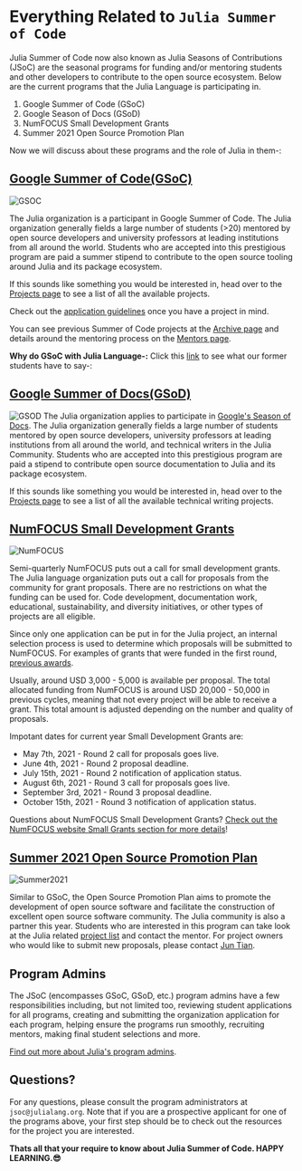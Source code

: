 # Everything Related to  `Julia Summer of Code`
Julia Summer of Code now also known as Julia Seasons of Contributions (JSoC) are the seasonal programs for funding and/or mentoring students and other developers to contribute to the open source ecosystem. Below are the current programs that the Julia Language is participating in.

 1. Google Summer of Code (GSoC)
 2. Google Season of Docs (GSoD)
 3. NumFOCUS Small Development Grants
 4. Summer 2021 Open Source Promotion Plan
 
Now we will discuss about these programs and the role of Julia in them-:

## [Google Summer of Code(GSoC)](https://summerofcode.withgoogle.com/)

![GSOC](https://user-images.githubusercontent.com/35577566/114047087-43ee0a00-983e-11eb-80ba-878d8701659a.png)

The Julia organization is a participant in Google Summer of Code. The Julia organization generally fields a large number of students (>20) mentored by open source developers and university professors at leading institutions from all around the world. Students who are accepted into this prestigious program are paid a summer stipend to contribute to the open source tooling around Julia and its package ecosystem.

If this sounds like something you would be interested in, head over to the [Projects page](https://julialang.org/jsoc/projects/) to see a list of all the available projects.

Check out the [application guidelines](https://julialang.org/jsoc/guidelines/) once you have a project in mind.

You can see previous Summer of Code projects at the [Archive page](https://julialang.org/jsoc/archive/) and details around the mentoring process on the [Mentors page](https://julialang.org/jsoc/mentors/).

**Why do GSoC with Julia Language-:**
Click this [link](https://youtu.be/8lSB666bigw) to see what our former students have to say-: 

## [Google Summer of Docs(GSoD)](https://developers.google.com/season-of-docs)
![GSOD](https://user-images.githubusercontent.com/35577566/114047222-5e27e800-983e-11eb-86fd-c8df3490634d.png)
The Julia organization applies to participate in [Google's Season of Docs](https://developers.google.com/season-of-docs). The Julia organization generally fields a large number of students mentored by open source developers, university professors at leading institutions from all around the world, and technical writers in the Julia Community. Students who are accepted into this prestigious program are paid a stipend to contribute open source documentation to Julia and its package ecosystem.

If this sounds like something you would be interested in, head over to the [Projects page](https://julialang.org/jsoc/gsod/projects/) to see a list of all the available technical writing projects.

## [NumFOCUS Small Development Grants](https://numfocus.org/programs/small-development-grants)
![NumFOCUS](https://user-images.githubusercontent.com/35577566/114047420-87487880-983e-11eb-83f1-2820cfe17942.png)

Semi-quarterly NumFOCUS puts out a call for small development grants. The Julia language organization puts out a call for proposals from the community for grant proposals. There are no restrictions on what the funding can be used for. Code development, documentation work, educational, sustainability, and diversity initiatives, or other types of projects are all eligible.

Since only one application can be put in for the Julia project, an internal selection process is used to determine which proposals will be submitted to NumFOCUS. For examples of grants that were funded in the first round, [previous awards](https://numfocus.org/programs/sustainability#sdg).

Usually, around USD 3,000 - 5,000 is available per proposal. The total allocated funding from NumFOCUS is around USD 20,000 - 50,000 in previous cycles, meaning that not every project will be able to receive a grant. This total amount is adjusted depending on the number and quality of proposals.

Impotant dates for current year Small Development Grants are:

-   May 7th, 2021 - Round 2 call for proposals goes live.
-   June 4th, 2021 - Round 2 proposal deadline.
-   July 15th, 2021 - Round 2 notification of application status.
-   August 6th, 2021 - Round 3 call for proposals goes live.
-   September 3rd, 2021 - Round 3 proposal deadline.
-   October 15th, 2021 - Round 3 notification of application status.

Questions about NumFOCUS Small Development Grants? [Check out the NumFOCUS website Small Grants section for more details](https://numfocus.org/programs/small-development-grants)!

## [Summer 2021 Open Source Promotion Plan](https://summer.iscas.ac.cn/#/homepage?lang=en)
![Summer2021](https://summer.iscas.ac.cn/static/media/logo_n.6c7b788d.svg)

Similar to GSoC, the Open Source Promotion Plan aims to promote the development of open source software and facilitate the construction of excellent open source software community. The Julia community is also a partner this year. Students who are interested in this program can take look at the Julia related [project list](https://summer.iscas.ac.cn/#/org/orgdetail/julia) and contact the mentor. For project owners who would like to submit new proposals, please contact [Jun Tian](mailto:tianjun.cpp@gmail.com).

## Program Admins

The JSoC (encompasses GSoC, GSoD, etc.) program admins have a few responsibilities including, but not limited too, reviewing student applications for all programs, creating and submitting the organization application for each program, helping ensure the programs run smoothly, recruiting mentors, making final student selections and more.

[Find out more about Julia's program admins](https://julialang.org/jsoc/admins/).

## Questions?

For any questions, please consult the program administrators at  `jsoc@julialang.org`. Note that if you are a prospective applicant for one of the programs above, your first step should be to check out the resources for the project you are interested.

**Thats all that your require to know about Julia Summer of Code.
HAPPY LEARNING.😎**